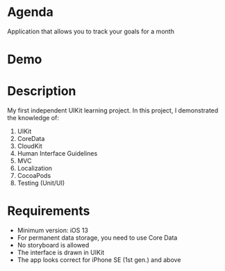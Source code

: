 #  Agenda
Application that allows you to track your goals for a month

# Demo


# Description
My first independent UIKit learning project. In this project, I demonstrated the knowledge of:
1. UIKit
2. CoreData
3. CloudKit
4. Human Interface Guidelines
5. MVC
6. Localization
7. CocoaPods
8. Testing (Unit/UI)

# Requirements
- Minimum version: iOS 13
- For permanent data storage, you need to use Core Data
- No storyboard is allowed
- The interface is drawn in UIKit
- The app looks correct for iPhone SE (1st gen.) and above
